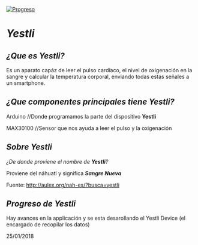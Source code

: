 [![Progreso](https://img.shields.io/badge/Progreso-5%25-green.svg)](https://github.com/Yestli/Yestli-Project#yestli)

# _Yestli_

## _¿Que es **Yestli**?_

Es un aparato capáz de leer el pulso cardíaco, el nivel de oxigenación en la sangre y calcular la temperatura corporal, enviando todas estas señales a un smartphone.

## _¿Que componentes principales tiene **Yestli**?_

Arduino            //Donde programamos la parte del dispositivo **Yestli**

MAX30100           //Sensor que nos ayuda a leer el pulso y la oxigenación   

## _Sobre Yestli_

_¿De donde proviene el nombre de **Yestli**?_

Proviene del náhuatl y significa _**Sangre Nueva**_

Fuente: http://aulex.org/nah-es/?busca=yestli

## _Progreso de Yestli_

Hay avances en la applicación y se esta desarollando el Yestli Device (el encargado de recopilar los datos)

25/01/2018
